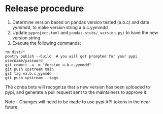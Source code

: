 # Release procedure

1. Determine version based on pandas version tested (a.b.c) and date yymmdd, to make
   version string a.b.c.yymmdd
2. Update `pyproject.toml` and `pandas-stubs/_version.pyi` to have the new version string
3. Execute the following commands:

```shell
rm dist/*
poetry pubish --build  # you will get prompted for your pypi username/password
git commit -a -m "Version a.b.c.yymmdd"
git push upstream main
git tag va.b.c.yymmdd
git push upstream --tags
```

The conda bots will recognize that a new version has been uploaded to pypi, and generate a pull request sent to the maintainers to approve it.

Note - Changes will need to be made to use pypi API tokens in the near future.
